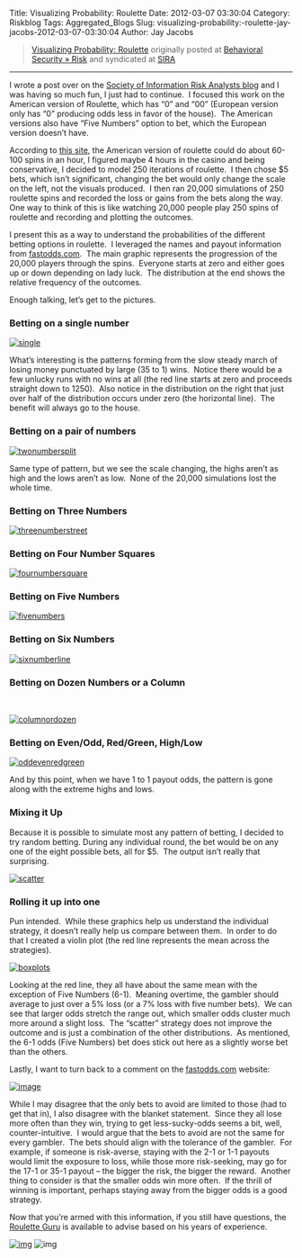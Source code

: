 Title: Visualizing Probability: Roulette
Date: 2012-03-07 03:30:04
Category: Riskblog
Tags: Aggregated_Blogs
Slug: visualizing-probability:-roulette-jay-jacobs-2012-03-07-03:30:04
Author: Jay Jacobs

>[Visualizing Probability: Roulette](http://beechplane.wordpress.com/2012/03/06/visualizing-probability-roulette/) originally posted at [Behavioral Security » Risk](http://beechplane.wordpress.com) and syndicated at [SIRA](http://societyinforisk.org)
***
I wrote a post over on the [Society of Information Risk Analysts blog](https://www.societyinforisk.org/content/reducing-ignorance) and I was having so much fun, I just had to continue.  I focused this work on the American version of Roulette, which has “0” and “00” (European version only has “0” producing odds less in favor of the house).  The American versions also have “Five Numbers” option to bet, which the European version doesn’t have. 

According to [this site](http://www.mahalo.com/answers/on-average-how-many-times-per-hour-does-single-roulette-wheel-spin), the American version of roulette could do about 60-100 spins in an hour, I figured maybe 4 hours in the casino and being conservative, I decided to model 250 iterations of roulette.  I then chose \$5 bets, which isn’t significant, changing the bet would only change the scale on the left, not the visuals produced.  I then ran 20,000 simulations of 250 roulette spins and recorded the loss or gains from the bets along the way.  One way to think of this is like watching 20,000 people play 250 spins of roulette and recording and plotting the outcomes. 

I present this as a way to understand the probabilities of the different betting options in roulette.  I leveraged the names and payout information from [fastodds.com](http://www.fastodds.com/game_odds/roulette.htm).  The main graphic represents the progression of the 20,000 players through the spins.  Everyone starts at zero and either goes up or down depending on lady luck.  The distribution at the end shows the relative frequency of the outcomes.

Enough talking, let’s get to the pictures.

### Betting on a single number

[![single](http://beechplane.files.wordpress.com/2012/03/single_thumb.png?w=354&h=354 "single")](http://beechplane.files.wordpress.com/2012/03/single.png)

What’s interesting is the patterns forming from the slow steady march of losing money punctuated by large (35 to 1) wins.  Notice there would be a few unlucky runs with no wins at all (the red line starts at zero and proceeds straight down to 1250).  Also notice in the distribution on the right that just over half of the distribution occurs under zero (the horizontal line).  The benefit will always go to the house.

### Betting on a pair of numbers

[![twonumbersplit](http://beechplane.files.wordpress.com/2012/03/twonumbersplit_thumb.png?w=354&h=354 "twonumbersplit")](http://beechplane.files.wordpress.com/2012/03/twonumbersplit.png)

Same type of pattern, but we see the scale changing, the highs aren’t as high and the lows aren’t as low.  None of the 20,000 simulations lost the whole time.

### Betting on Three Numbers

[![threenumberstreet](http://beechplane.files.wordpress.com/2012/03/threenumberstreet_thumb.png?w=354&h=354 "threenumberstreet")](http://beechplane.files.wordpress.com/2012/03/threenumberstreet.png)

### Betting on Four Number Squares

[![fournumbersquare](http://beechplane.files.wordpress.com/2012/03/fournumbersquare_thumb.png?w=354&h=354 "fournumbersquare")](http://beechplane.files.wordpress.com/2012/03/fournumbersquare.png)

### Betting on Five Numbers

[![fivenumbers](http://beechplane.files.wordpress.com/2012/03/fivenumbers_thumb.png?w=354&h=354 "fivenumbers")](http://beechplane.files.wordpress.com/2012/03/fivenumbers.png)

### Betting on Six Numbers

[![sixnumberline](http://beechplane.files.wordpress.com/2012/03/sixnumberline_thumb.png?w=354&h=354 "sixnumberline")](http://beechplane.files.wordpress.com/2012/03/sixnumberline.png)

### Betting on Dozen Numbers or a Column

 

[![columnordozen](http://beechplane.files.wordpress.com/2012/03/columnordozen_thumb.png?w=354&h=354 "columnordozen")](http://beechplane.files.wordpress.com/2012/03/columnordozen.png)

### Betting on Even/Odd, Red/Green, High/Low

[![oddevenredgreen](http://beechplane.files.wordpress.com/2012/03/oddevenredgreen_thumb.png?w=354&h=354 "oddevenredgreen")](http://beechplane.files.wordpress.com/2012/03/oddevenredgreen.png)

And by this point, when we have 1 to 1 payout odds, the pattern is gone along with the extreme highs and lows.

### Mixing it Up

Because it is possible to simulate most any pattern of betting, I decided to try random betting. During any individual round, the bet would be on any one of the eight possible bets, all for \$5.  The output isn’t really that surprising.

[![scatter](http://beechplane.files.wordpress.com/2012/03/scatter_thumb.png?w=354&h=354 "scatter")](http://beechplane.files.wordpress.com/2012/03/scatter.png)

### Rolling it up into one

Pun intended.  While these graphics help us understand the individual strategy, it doesn’t really help us compare between them.  In order to do that I created a violin plot (the red line represents the mean across the strategies).

[![boxplots](http://beechplane.files.wordpress.com/2012/03/boxplots_thumb.png?w=287&h=354 "boxplots")](http://beechplane.files.wordpress.com/2012/03/boxplots.png)

Looking at the red line, they all have about the same mean with the exception of Five Numbers (6-1).  Meaning overtime, the gambler should average to just over a 5% loss (or a 7% loss with five number bets).  We can see that larger odds stretch the range out, which smaller odds cluster much more around a slight loss.  The “scatter” strategy does not improve the outcome and is just a combination of the other distributions.  As mentioned, the 6-1 odds (Five Numbers) bet does stick out here as a slightly worse bet than the others.

Lastly, I want to turn back to a comment on the [fastodds.com](http://www.fastodds.com/game_odds/roulette.htm) website:

[![image](http://beechplane.files.wordpress.com/2012/03/image_thumb.png?w=662&h=69 "image")](http://beechplane.files.wordpress.com/2012/03/image.png)

While I may disagree that the only bets to avoid are limited to those (had to get that in), I also disagree with the blanket statement.  Since they all lose more often than they win, trying to get less-sucky-odds seems a bit, well, counter-intuitive.  I would argue that the bets to avoid are not the same for every gambler.  The bets should align with the tolerance of the gambler.  For example, if someone is risk-averse, staying with the 2-1 or 1-1 payouts would limit the exposure to loss, while those more risk-seeking, may go for the 17-1 or 35-1 payout – the bigger the risk, the bigger the reward.  Another thing to consider is that the smaller odds win more often.  If the thrill of winning is important, perhaps staying away from the bigger odds is a good strategy.

Now that you’re armed with this information, if you still have questions, the [Roulette Guru](http://www.roulette-guru.com/roulette_strategies.php) is available to advise based on his years of experience.

[![img](/images/blank.png)](#) ![img](http://pixel.wp.com/b.gif?host=beechplane.wordpress.com&blog=13708129&post=122&subd=beechplane&ref=&feed=1)


